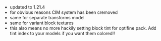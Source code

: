 - updated to 1.21.4
- for obvious reasons CIM system has been cremoved
- same for separate transforms model
- same for variant block textures
- this also means no more hackily setting block tint for optifine pack. Add tint index to your models if you want them colored!!